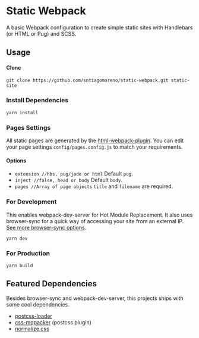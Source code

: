 # Static Webpack

A basic Webpack configuration to create simple static sites with Handlebars (or HTML or Pug) and SCSS.

## Usage

#### Clone

```
git clone https://github.com/sntiagomoreno/static-webpack.git static-site
```

### Install Dependencies

```
yarn install
```

### Pages Settings

All static pages are generated by the [html-webpack-plugin](https://github.com/jantimon/html-webpack-plugin). You can edit your page settings `config/pages.config.js` to match your requirements.

#### Options

-   `extension //hbs, pug/jade or html` Default `pug`.
-   `inject //false, head or body` Default `body`.
-   `pages //Array of page objects` `title` and `filename` are required.

### For Development

This enables webpack-dev-server for Hot Module Replacement. It also uses browser-sync for a quick way of accessing your site from an external IP. [See more browser-sync options](https://browsersync.io/docs/options).

```
yarn dev
```

### For Production

```
yarn build
```

## Featured Dependencies

Besides browser-sync and webpack-dev-server, this projects ships with some cool dependencies.

-   [postcss-loader](https://github.com/postcss/postcss-loader)
-   [css-mqpacker](https://github.com/hail2u/node-css-mqpacker) (postcss plugin)
-   [normalize.css](https://github.com/necolas/normalize.css/)
